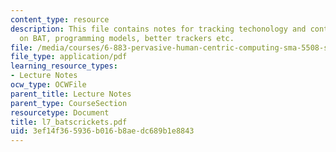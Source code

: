 ```yaml
---
content_type: resource
description: This file contains notes for tracking techonology and contains information
  on BAT, programming models, better trackers etc.
file: /media/courses/6-883-pervasive-human-centric-computing-sma-5508-spring-2006/3ef14f365936b016b8aedc689b1e8843_l7_batscrickets.pdf
file_type: application/pdf
learning_resource_types:
- Lecture Notes
ocw_type: OCWFile
parent_title: Lecture Notes
parent_type: CourseSection
resourcetype: Document
title: l7_batscrickets.pdf
uid: 3ef14f36-5936-b016-b8ae-dc689b1e8843
---
```

